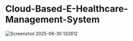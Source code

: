 # Cloud-Based-E-Healthcare-Management-System

![Screenshot 2025-06-30 132612](https://github.com/user-attachments/assets/84754b6f-85fa-4b14-930a-bff57f43df62)
